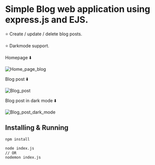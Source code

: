 # Simple Blog web application using express.js and EJS.

⭐ Create / update / delete blog posts.

⭐ Darkmode support. 

Homepage ⬇️

![Home_page_blog](https://github.com/nielsenchristoffer93/blog/assets/6544118/09981af0-c1af-4916-aa9c-601732d38c7a)

Blog post ⬇️

![Blog_post](https://github.com/nielsenchristoffer93/blog/assets/6544118/ed8992ee-7c87-4aca-b296-891aeabcbc6c)

Blog post in dark mode ⬇️

![Blog_post_dark_mode](https://github.com/nielsenchristoffer93/blog/assets/6544118/64ee643b-9d56-4653-8f8e-ae3c9ff5d87a)

## Installing & Running
```bash
npm install

node index.js
// OR
nodemon index.js
```
